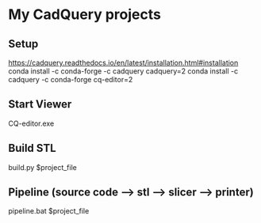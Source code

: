 # My CadQuery projects

## Setup
https://cadquery.readthedocs.io/en/latest/installation.html#installation
conda install -c conda-forge -c cadquery cadquery=2
conda install -c cadquery -c conda-forge cq-editor=2

## Start Viewer
CQ-editor.exe

## Build STL
build.py $project_file

## Pipeline (source code --> stl --> slicer --> printer)
pipeline.bat $project_file

